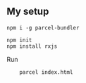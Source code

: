 ## My setup
```
npm i -g parcel-bundler

npm init
npm install rxjs
```

Run
```
    parcel index.html
```
